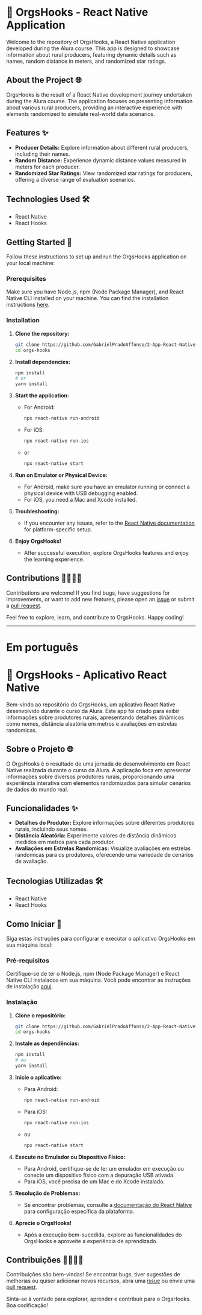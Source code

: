 # 🚀 OrgsHooks - React Native Application

Welcome to the repository of OrgsHooks, a React Native application developed during the Alura course. This app is designed to showcase information about rural producers, featuring dynamic details such as names, random distance in meters, and randomized star ratings.

## About the Project 🌐

OrgsHooks is the result of a React Native development journey undertaken during the Alura course. The application focuses on presenting information about various rural producers, providing an interactive experience with elements randomized to simulate real-world data scenarios.

## Features ✨

- **Producer Details:** Explore information about different rural producers, including their names.
- **Random Distance:** Experience dynamic distance values measured in meters for each producer.
- **Randomized Star Ratings:** View randomized star ratings for producers, offering a diverse range of evaluation scenarios.

## Technologies Used 🛠️

- React Native
- React Hooks

## Getting Started 🚀

Follow these instructions to set up and run the OrgsHooks application on your local machine:

### Prerequisites

Make sure you have Node.js, npm (Node Package Manager), and React Native CLI installed on your machine. You can find the installation instructions [here](https://reactnative.dev/docs/environment-setup).

### Installation

1. **Clone the repository:**
    ```bash
    git clone https://github.com/GabrielPradoAffonso/2-App-React-Native.git
    cd orgs-hooks
    ```

2. **Install dependencies:**
    ```bash
    npm install
    # or
    yarn install
    ```

3. **Start the application:**
    - For Android:
      ```bash
      npx react-native run-android
      ```

    - For iOS:
      ```bash
      npx react-native run-ios
      ```
       
    - or

      ```bash
      npx react-native start
      ```

4. **Run on Emulator or Physical Device:**
    - For Android, make sure you have an emulator running or connect a physical device with USB debugging enabled.
    - For iOS, you need a Mac and Xcode installed.

5. **Troubleshooting:**
    - If you encounter any issues, refer to the [React Native documentation](https://reactnative.dev/docs/environment-setup) for platform-specific setup.

6. **Enjoy OrgsHooks!**
    - After successful execution, explore OrgsHooks features and enjoy the learning experience.

## Contributions 👩‍💻👨‍💻

Contributions are welcome! If you find bugs, have suggestions for improvements, or want to add new features, please open an [issue](https://github.com/your-username/orgs-hooks/issues) or submit a [pull request](https://github.com/your-username/orgs-hooks/pulls).

Feel free to explore, learn, and contribute to OrgsHooks. Happy coding!

---

# Em português
# 🚀 OrgsHooks - Aplicativo React Native

Bem-vindo ao repositório do OrgsHooks, um aplicativo React Native desenvolvido durante o curso da Alura. Este app foi criado para exibir informações sobre produtores rurais, apresentando detalhes dinâmicos como nomes, distância aleatória em metros e avaliações em estrelas randomicas.

## Sobre o Projeto 🌐

O OrgsHooks é o resultado de uma jornada de desenvolvimento em React Native realizada durante o curso da Alura. A aplicação foca em apresentar informações sobre diversos produtores rurais, proporcionando uma experiência interativa com elementos randomizados para simular cenários de dados do mundo real.

## Funcionalidades ✨

- **Detalhes do Produtor:** Explore informações sobre diferentes produtores rurais, incluindo seus nomes.
- **Distância Aleatória:** Experimente valores de distância dinâmicos medidos em metros para cada produtor.
- **Avaliações em Estrelas Randomicas:** Visualize avaliações em estrelas randomicas para os produtores, oferecendo uma variedade de cenários de avaliação.

## Tecnologias Utilizadas 🛠️

- React Native
- React Hooks

## Como Iniciar 🚀

Siga estas instruções para configurar e executar o aplicativo OrgsHooks em sua máquina local:

### Pré-requisitos

Certifique-se de ter o Node.js, npm (Node Package Manager) e React Native CLI instalados em sua máquina. Você pode encontrar as instruções de instalação [aqui](https://reactnative.dev/docs/environment-setup).

### Instalação

1. **Clone o repositório:**
    ```bash
    git clone https://github.com/GabrielPradoAffonso/2-App-React-Native.git
    cd orgs-hooks
    ```

2. **Instale as dependências:**
    ```bash
    npm install
    # ou
    yarn install
    ```

3. **Inicie o aplicativo:**
    - Para Android:
      ```bash
      npx react-native run-android
      ```

    - Para iOS:
      ```bash
      npx react-native run-ios
      ```

    - ou

      ```bash
      npx react-native start
      ```

4. **Execute no Emulador ou Dispositivo Físico:**
    - Para Android, certifique-se de ter um emulador em execução ou conecte um dispositivo físico com a depuração USB ativada.
    - Para iOS, você precisa de um Mac e do Xcode instalado.

5. **Resolução de Problemas:**
    - Se encontrar problemas, consulte a [documentação do React Native](https://reactnative.dev/docs/environment-setup) para configuração específica da plataforma.

6. **Aprecie o OrgsHooks!**
    - Após a execução bem-sucedida, explore as funcionalidades do OrgsHooks e aproveite a experiência de aprendizado.

## Contribuições 👩‍💻👨‍💻

Contribuições são bem-vindas! Se encontrar bugs, tiver sugestões de melhorias ou quiser adicionar novos recursos, abra uma [issue](https://github.com/seu-usuario/orgs-hooks/issues) ou envie uma [pull request](https://github.com/seu-usuario/orgs-hooks/pulls).

Sinta-se à vontade para explorar, aprender e contribuir para o OrgsHooks. Boa codificação!

